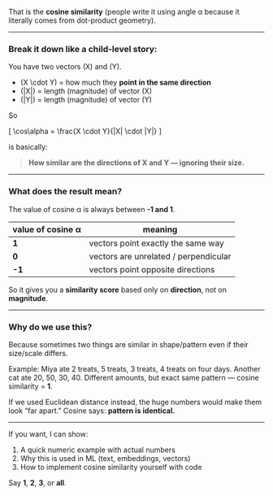 That is the **cosine similarity** (people write it using angle α because it literally comes from dot-product geometry).

---

### Break it down like a child-level story:

You have two vectors (X) and (Y).

* (X \cdot Y) = how much they **point in the same direction**
* (|X|) = length (magnitude) of vector (X)
* (|Y|) = length (magnitude) of vector (Y)

So

[
\cos\alpha = \frac{X \cdot Y}{|X| \cdot |Y|}
]

is basically:

> **How similar are the directions of X and Y — ignoring their size.**

---

### What does the result mean?

The value of cosine α is always between **-1 and 1**.

| value of cosine α | meaning                               |
| ----------------- | ------------------------------------- |
| **1**             | vectors point exactly the same way    |
| **0**             | vectors are unrelated / perpendicular |
| **-1**            | vectors point opposite directions     |

So it gives you a **similarity score** based only on **direction**, not on **magnitude**.

---

### Why do we use this?

Because sometimes two things are similar in shape/pattern even if their size/scale differs.

Example:
Miya ate 2 treats, 5 treats, 3 treats, 4 treats on four days.
Another cat ate 20, 50, 30, 40.
Different amounts, but exact same pattern — cosine similarity = **1**.

If we used Euclidean distance instead, the huge numbers would make them look “far apart.”
Cosine says: **pattern is identical.**

---

If you want, I can show:

1. A quick numeric example with actual numbers
2. Why this is used in ML (text, embeddings, vectors)
3. How to implement cosine similarity yourself with code

Say **1**, **2**, **3**, or **all**.
